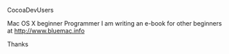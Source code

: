 CocoaDevUsers 

Mac OS X beginner Programmer
I am writing an e-book for other beginners at http://www.bluemac.info

Thanks
